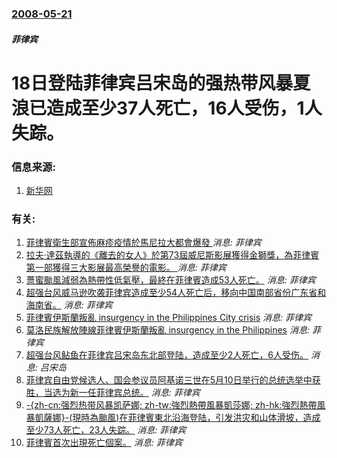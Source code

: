 ### [2008-05-21](/news/2008/05/21/index.md)

##### 菲律宾
# 18日登陆菲律宾吕宋岛的强热带风暴夏浪已造成至少37人死亡，16人受伤，1人失踪。




### 信息来源:

1. [新华网](http://news.xinhuanet.com/world/2008-05/21/content_8221270.htm)

### 有关:

1. [菲律賓衛生部宣佈麻疹疫情於馬尼拉大都會爆發 ](/zh/news/2019/02/6/菲律賓衛生部宣佈麻疹疫情於馬尼拉大都會爆發.md) _消息: 菲律宾_
2. [拉夫·達茲執導的《離去的女人》於第73屆威尼斯影展獲得金獅獎，為菲律賓第一部獲得三大影展最高榮譽的電影。 ](/zh/news/2016/09/10/拉夫-達茲執導的-離去的女人-於第73屆威尼斯影展獲得金獅獎-為菲律賓第一部獲得三大影展最高榮譽的電影.md) _消息: 菲律宾_
3. [ 薔蜜颱風減弱為熱帶性低氣壓，最終在菲律賓造成53人死亡。](/zh/news/2014/12/31/薔蜜颱風減弱為熱帶性低氣壓-最終在菲律賓造成53人死亡.md) _消息: 菲律宾_
4. [超强台风威马逊吹袭菲律宾造成至少54人死亡后，移向中国南部省份广东省和海南省。](/zh/news/2014/07/18/超强台风威马逊吹袭菲律宾造成至少54人死亡后-移向中国南部省份广东省和海南省.md) _消息: 菲律宾_
5. [ 菲律賓伊斯蘭叛亂 insurgency in the Philippines City crisis](/zh/news/2013/09/21/菲律賓伊斯蘭叛亂-insurgency-in-the-Philippines-City-crisis.md) _消息: 菲律宾_
6. [ 莫洛民族解放陣線菲律賓伊斯蘭叛亂 insurgency in the Philippines](/zh/news/2013/09/12/莫洛民族解放陣線菲律賓伊斯蘭叛亂-insurgency-in-the-Philippines.md) _消息: 菲律宾_
7. [ 超强台风鲇鱼在菲律宾吕宋岛东北部登陆，造成至少2人死亡，6人受伤。](/zh/news/2010/10/18/超强台风鲇鱼在菲律宾吕宋岛东北部登陆-造成至少2人死亡-6人受伤.md) _消息: 吕宋岛_
8. [ 菲律宾自由党候选人、国会参议员阿基诺三世在5月10日举行的总统选举中获胜，当选为新一任菲律宾总统。](/zh/news/2010/06/8/菲律宾自由党候选人-国会参议员阿基诺三世在5月10日举行的总统选举中获胜-当选为新一任菲律宾总统.md) _消息: 菲律宾_
9. [-{zh-cn:强烈热带风暴凯萨娜; zh-tw:強烈熱帶風暴凱莎娜; zh-hk:強烈熱帶風暴凱薩娜}-(現時為颱風)在菲律賓東北沿海登陆，引发洪灾和山体滑坡，造成至少73人死亡，23人失踪。](/zh/news/2009/09/26/zh-cn-强烈热带风暴凯萨娜-zh-tw-強烈熱帶風暴凱莎娜-zh-hk-強烈熱帶風暴凱薩娜-現時為颱風.md) _消息: 菲律宾_
10. [ 菲律賓首次出現死亡個案。](/zh/news/2009/06/22/菲律賓首次出現死亡個案.md) _消息: 菲律宾_
